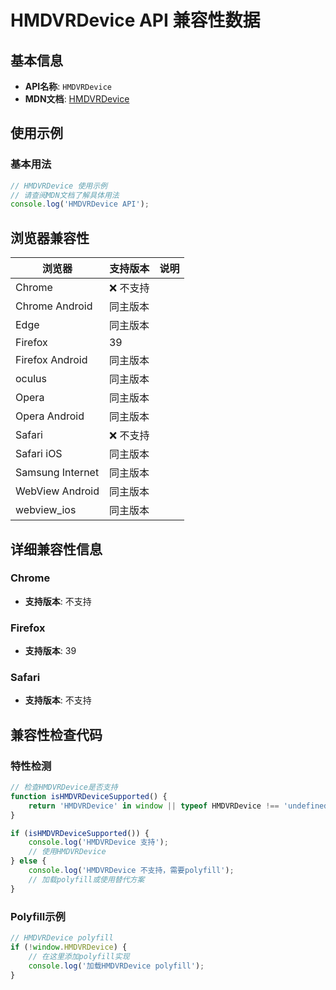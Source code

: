 # HMDVRDevice API 兼容性数据

## 基本信息

- **API名称**: `HMDVRDevice`
- **MDN文档**: [HMDVRDevice](https://developer.mozilla.org/docs/Web/API/HMDVRDevice)

## 使用示例

### 基本用法

```javascript
// HMDVRDevice 使用示例
// 请查阅MDN文档了解具体用法
console.log('HMDVRDevice API');
```

## 浏览器兼容性

| 浏览器 | 支持版本 | 说明 |
|--------|----------|------|
| Chrome | ❌ 不支持 |  |
| Chrome Android | 同主版本 |  |
| Edge | 同主版本 |  |
| Firefox | 39 |  |
| Firefox Android | 同主版本 |  |
| oculus | 同主版本 |  |
| Opera | 同主版本 |  |
| Opera Android | 同主版本 |  |
| Safari | ❌ 不支持 |  |
| Safari iOS | 同主版本 |  |
| Samsung Internet | 同主版本 |  |
| WebView Android | 同主版本 |  |
| webview_ios | 同主版本 |  |

## 详细兼容性信息

### Chrome

- **支持版本**: 不支持

### Firefox

- **支持版本**: 39

### Safari

- **支持版本**: 不支持

## 兼容性检查代码

### 特性检测

```javascript
// 检查HMDVRDevice是否支持
function isHMDVRDeviceSupported() {
    return 'HMDVRDevice' in window || typeof HMDVRDevice !== 'undefined';
}

if (isHMDVRDeviceSupported()) {
    console.log('HMDVRDevice 支持');
    // 使用HMDVRDevice
} else {
    console.log('HMDVRDevice 不支持，需要polyfill');
    // 加载polyfill或使用替代方案
}
```

### Polyfill示例

```javascript
// HMDVRDevice polyfill
if (!window.HMDVRDevice) {
    // 在这里添加polyfill实现
    console.log('加载HMDVRDevice polyfill');
}
```

